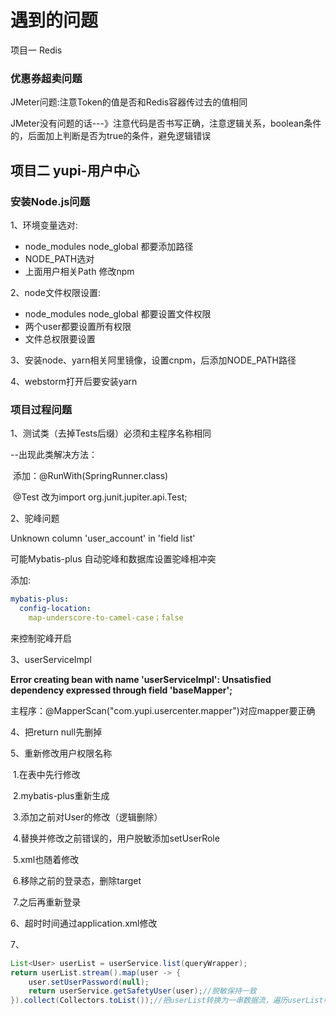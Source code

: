 # 遇到的问题

项目一 Redis

### 优惠券超卖问题

JMeter问题:注意Token的值是否和Redis容器传过去的值相同

JMeter没有问题的话---》注意代码是否书写正确，注意逻辑关系，boolean条件的，后面加上判断是否为true的条件，避免逻辑错误



## 项目二 yupi-用户中心

### 安装Node.js问题

1、环境变量选对:

- node_modules node_global 都要添加路径
- NODE_PATH选对
- 上面用户相关Path 修改npm

2、node文件权限设置:

- node_modules node_global 都要设置文件权限
- 两个user都要设置所有权限
- 文件总权限要设置

3、安装node、yarn相关阿里镜像，设置cnpm，后添加NODE_PATH路径

4、webstorm打开后要安装yarn



### 项目过程问题

1、测试类（去掉Tests后缀）必须和主程序名称相同

--出现此类解决方法：

​	添加：@RunWith(SpringRunner.class)

​		 @Test 改为import org.junit.jupiter.api.Test;

2、驼峰问题

Unknown column 'user_account' in 'field list'

可能Mybatis-plus 自动驼峰和数据库设置驼峰相冲突

添加:

```yml
mybatis-plus:
  config-location:
    map-underscore-to-camel-case；false
```

来控制驼峰开启

3、userServiceImpl

**Error creating bean with name 'userServiceImpl': Unsatisfied dependency expressed through field 'baseMapper';**

主程序：@MapperScan("com.yupi.usercenter.mapper")对应mapper要正确

4、把return null先删掉



5、重新修改用户权限名称

​	1.在表中先行修改

​	2.mybatis-plus重新生成

​	3.添加之前对User的修改（逻辑删除）

​	4.替换并修改之前错误的，用户脱敏添加setUserRole

​	5.xml也随着修改

​	6.移除之前的登录态，删除target

​	7.之后再重新登录



6、超时时间通过application.xml修改



7、

```java
List<User> userList = userService.list(queryWrapper);
return userList.stream().map(user -> {
    user.setUserPassword(null);
    return userService.getSafetyUser(user);//脱敏保持一致
}).collect(Collectors.toList());//把userList转换为一串数据流，遍历userList中每个元素，把每个元素的密码设置为空，拼成一个完整list
```
